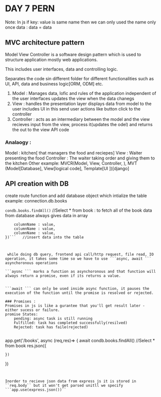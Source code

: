 # DAY 7 PERN
Note: In js if key: value is same name then we can only used the name only once 
data : data = data 

## MVC architecture pattern 
Model View Controller is a software design pattern which is used to structure application mostly web applications.

This includes user interfaces, data and controlling logic.

Separates the code sin different folder for different functionalities such as UI, API, data and business logic[ORM, ODM] etc.

1. Model : 
    Manages data, lofic and rules of the application
    independent of the user interfaces
    updates the view when the data chanegs 
2. View :
    handles the presentation layer
    displays data from model to the user 
    includes UI in this 
    send user actions like button click to the controller
3. Controller :
    acts as an intermediary between the model and the view 
    recieves input from the view, process it(updates the odel) and returns the out to the view 
    API code

### Analaogy :
Model : kitchen[ that managers the food and reciepes]
View : Waiter presenting the food
Controller : The waiter taking order and giving them to the kitchen 
Other example: MVCR(Model, View, Controller, ), MVT (Model[Database], View[logical code], Template[UI ])[django]


## API creation with DB 
create route function and add database object which intialize the table example: connection.db.books 

 ```condb.books.findAll()```  //Select * from book : to fetch all of the book data from database 
 always gives data in array

```condb.books.create({
    columnName : value,
    columnName : value,
    columnName : value,
})```   //insert data into the table



 while doing db query, frontend api call/http request, file read, IO operation, it takes some time so we have to use ```async, await ``` asynchoronous operations 

```aysnc ``` marks a function as asynchoronous and that function will always return a promise, even if its returns a value.


```await ``` can only be used inside async function, it pauses the execution of the function until the promise is resolved or rejected. 

### Promises : 
Promises in js is like a gurantee that you'll get result later - either sucess or failure.
promise States:
    pending: async task is still running
    Fulfilled: task has completed successfully(resilved)
    Rejected: task has faile(rejected)


```
app.get('/books', async (req,res)=>
{
   await condb.books.findAll() //Select * from book
    res.json({

    })
})

```


Inorder to recieve json data from express js it is stored in ``req.body`` but it won't get parsed unitll we specify ```app.use(express.json())``